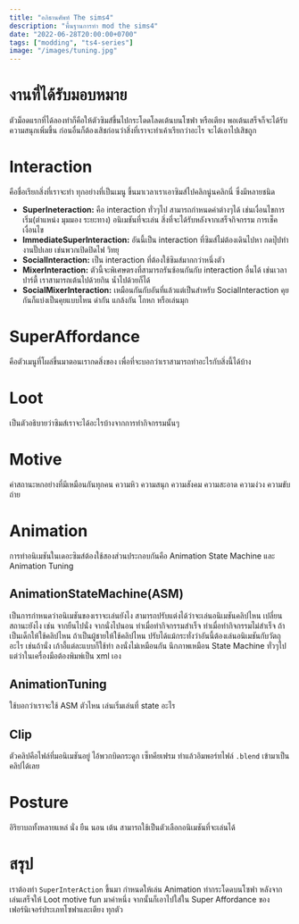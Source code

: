 ```yaml
---
title: "อภิธานศัพท์ The sims4"
description: "พื้นฐานการทำ mod the sims4"
date: "2022-06-28T20:00:00+0700"
tags: ["modding", "ts4-series"]
image: "/images/tuning.jpg"
---
```

# งานที่ได้รับมอบหมาย
ตัวม็อดแรกที่ได้ลองทำก็คือให้ตัวซิมส์ขึ้นไปกระโดดโลดเต้นบนโซฟา หรือเตียง พอเต้นเสร็จก็จะได้รับความสนุกเพิ่มขึ้น
ก่อนอื่นก็ต้องเสิชก่อนว่าสิ่งที่เราจะทำเค้าเรียกว่าอะไร จะได้เอาไปเสิชถูก

# Interaction
คือชื่อเรียกสิ่งที่เราจะทำ ทุกอย่างที่เป็นเมนู ขึ้นมาเวลาเราเอาซิมส์ไปคลิกนู่นคลิกนี่ ซึ่งมีหลายชนิด

- **SuperIneteraction:** คือ interaction ทั่วๆไป สามารถกำหนดค่าต่างๆได้ เช่นเงื่อนไขการเริ่ม(ตำแหน่ง มุมมอง ระยะทาง)
อนิเมชันที่จะเล่น สิ่งที่จะได้รับหลังจากเสร็จกิจกรรม การเช็คเงื่อนไข
- **ImmediateSuperInteraction:** อันนี้เป็น interaction ที่ซิมส์ไม่ต้องเดินไปหา กดปุ๊ปทำงานปั๊ปเลย เช่นพวกเปิดปิดไฟ วิทยุ
- **SocialInteraction:** เป็น interaction ที่ต้องใช้ซิมส์มากกว่าหนึ่งตัว
- **MixerInteraction:** ตัวนี้จะพิเศษตรงที่สามารถรันซ้อนกันกับ interaction อื่นได้ เช่นเวลาปาร์ตี้ เราสามารถเต้นไปด้วยกิน
น้ำไปด้วยก็ได้
- **SocialMixerInteraction:** เหมือนกันกับอันที่แล้วแต่เป็นสำหรับ SocialInteraction คุยกันก็แบ่งเป็นคุยแบบไหน ด่ากัน แกล้งกัน
โกหก หรือเล่นมุก

# SuperAffordance
คือตัวเมนูที่โผล่ขึ้นมาตอนเรากดสิ่งของ เพื่อที่จะบอกว่าเราสามารถทำอะไรกับสิ่งนี้ได้บ้าง

# Loot
เป็นตัวอธิบายว่าซิมส์เราจะได้อะไรบ้างจากการทำกิจกรรมนั้นๆ

# Motive 
ค่าสถานะหกอย่างที่มีเหมือนกันทุกคน ความหิว ความสนุก ความสังคม ความสะอาด ความง่วง ความขับถ่าย

# Animation
การทำอนิเมชันในเดอะซิมส์ต้องใช้สองส่วนประกอบกันคือ Animation State Machine และ Animation Tuning
## AnimationStateMachine(ASM)
เป็นการกำหนดว่าอนิเมชันของเราจะเล่นยังไง สามารถปรับแต่งได้ว่าจะเล่นอนิเมชันคลิปไหน เปลี่ยนสถานะยังไง
เช่น จากยืนไปนั่ง จากนั่งไปนอน ท่าเมื่อทำกิจกรรมสำเร็จ ท่าเมื่อทำกิจกรรมไม่สำเร็จ ถ้าเป็นเด็กให้ใช้คลิปไหน
ถ้าเป็นผู้ชายให้ใช้คลิปไหน ปรับได้แม้กระทั่งว่าอันนี้ต้องเล่นอนิเมชันกับวัตถุอะไร เช่นถ้านั่ง เก้าอี้แต่ละแบบก็ใช้ท่า
ลงนั่งไม่เหมือนกัน นึกภาพเหมือน State Machine ทั่วๆไป แต่ว่าในเครื่องมือต้องพิมพ์เป็น xml เอง
## AnimationTuning
ใช้บอกว่าเราจะใช้ ASM ตัวไหน เล่นเริ่มเล่นที่ state อะไร
## Clip
ตัวคลิปคือไฟล์ที่มอนิเมชันอยู่ ไอ้พวกบิดกระดูก เซ็ทคียเฟรม ทำแล้วอิมพอร์ทไฟล์ `.blend` เข้ามาเป็นคลิปได้เลย

# Posture 
อิริยาบถทั้งหลายแหล่ นั่ง ยืน นอน เต้น สามารถใช้เป็นตัวเลือกอนิเมชันที่จะเล่นได้ 

# สรุป
เราต้องทำ `SuperInterAction` ขึ้นมา กำหนดให้เล่น Animation ท่ากระโดดบนโซฟา หลังจากเล่นเสร็จให้
Loot motive fun มาค่าหนึ่ง จากนั้นก็เอาไปใส่ใน Super Affordance ของเฟอร์นิเจอร์ประเภทโซฟาและเตียง
ทุกตัว

